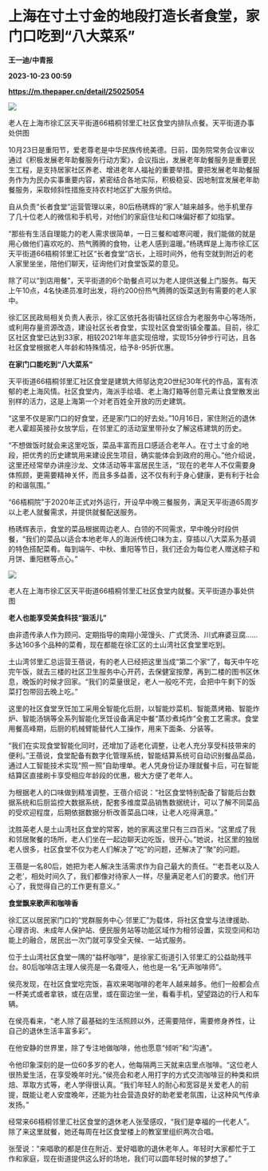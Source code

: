 # 上海在寸土寸金的地段打造长者食堂，家门口吃到“八大菜系”
**王一迪/中青报**

**2023-10-23 00:59**

**https://m.thepaper.cn/detail/25025054**

![](https://imagecloud.thepaper.cn/thepaper/image/275/216/112.jpg)

老人在上海市徐汇区天平街道66梧桐邻里汇社区食堂内排队点餐。天平街道办事处供图

10月23日是重阳节，爱老尊老是中华民族传统美德。日前，国务院常务会议审议通过《积极发展老年助餐服务行动方案》，会议指出，发展老年助餐服务是重要民生工程，是支持居家社区养老、增进老年人福祉的重要举措。要把发展老年助餐服务作为为民办实事重要内容，紧密结合各地实际，积极稳妥、因地制宜发展老年助餐服务，采取倾斜性措施支持农村地区扩大服务供给。

自从负责“长者食堂”运营管理以来，80后杨琇辉的“家人”越来越多。他手机里存了几十位老人的微信和手机号，对他们的家庭住址和口味偏好都了如指掌。

“那些有生活自理能力的老人需求很简单，一日三餐和嘘寒问暖，我们能做的就是用心做他们喜欢吃的、热气腾腾的食物，让老人感到温暖。”杨琇辉是上海市徐汇区天平街道66梧桐邻里汇社区“长者食堂”店长，上班时间外，他有空就到附近的老人家里坐坐，陪他们聊天，征询他们对食堂饭菜的意见。

除了可以“到店用餐”，天平街道的6个助餐点可以为老人提供送餐上门服务。每天上午10点，4名快递员准时出发，将约200份热气腾腾的饭菜送到有需要的老人家中。

徐汇区民政局相关负责人表示，徐汇区依托各街镇社区综合为老服务中心等场所，或利用存量资源改造，建设社区长者食堂，实现社区食堂街镇全覆盖。目前，徐汇区社区食堂已达到33家，相较2021年年底实现倍增，实现15分钟步行可达，且各社区食堂根据老人年龄和特殊情况，给予8-95折优惠。

**在家门口能吃到“八大菜系”**

天平街道66梧桐邻里汇社区食堂是建筑大师邬达克20世纪30年代的作品，富有浓郁的老上海风情。社区食堂内，海派手绘墙、老上海灯箱等创意元素让食堂散发出别样的活力，这是上海第一个对老百姓全开放的历史建筑。

“这里不仅是家门口的好食堂，还是家门口的好去处。”10月16日，家住附近的退休老人霍超英接孙女放学后，在邻里汇的活动室里带孙女了解这栋建筑的历史。

“不想做饭时就会来这里吃饭，菜品丰富而且口感适合老年人。在寸土寸金的地段，把优秀的历史建筑用来建设民生项目，确实能体会到政府的用心。”他介绍说，这里还经常举办讲座沙龙、文体活动等丰富居民生活，“现在的老年人不仅需要身体照顾，更需要精神关怀，而且多多益善，这不仅有利于身心健康，更有利于社会的和谐氛围。”

“66梧桐院”于2020年正式对外运行，开设早中晚三餐服务，满足天平街道65周岁以上老人就餐需求，并提供就餐配送服务。

杨琇辉表示，食堂的菜品根据周边老人、白领的不同需求，早中晚分时段供餐，“我们的菜品以适合本地老年人的海派传统口味为主，穿插以八大菜系为基调的特色搭配菜肴。每到端午、中秋、重阳等节日，我们还会为每位老人赠送粽子和月饼、重阳糕等点心。”

![](https://imagecloud.thepaper.cn/thepaper/image/275/216/113.jpg)

老人在上海市徐汇区天平街道66梧桐邻里汇社区食堂内就餐。天平街道办事处供图

**老人也能享受美食科技“狠活儿”**

由非遗传承人作为顾问、定期指导的南翔小笼馒头、广式煲汤、川式麻婆豆腐……多达160多个品种的菜肴，现在都能在徐汇区的土山湾社区食堂里吃到。

土山湾邻里汇总运营王蓓说，有的老人已经把这里当成“第二个家”了，每天中午吃完午饭，就去三楼的社区卫生服务中心开药，去保健室按摩，再到二楼的图书区休息，晚饭的时候才回家。“我们的菜量很足，老人一般吃不完，会把中午剩下的饭菜打包带回去晚上吃。”

这里的社区食堂烹饪加工采用全智能化后厨，以智能炒菜机、智能蒸烤箱、智能炸炉、智能汤锅等全系列智能化烹饪设备满足中餐“蒸炒煮炖炸”全套工艺需求。食堂用餐高峰期，后厨的机械臂能替代人工操作，用来下面条、分装等。

“我们在实现食堂智能化同时，还增加了适老化调整，让老人充分享受科技带来的便利。”王蓓说，食堂配备有数字化管理系统，智能结算系统可自动识别餐品菜品，通过人工智能技术实现“照一照”自助埋单。老人凭身份证办理就餐卡后，可在智能结算区直接刷卡享受相应年龄段的优惠，极大方便了老年人。

为根据老人的口味做到精准调整，王蓓介绍说：“社区食堂特别配备了智能后台数据系统和后厨监控大数据系统，配套多维度菜品销售数据统计，可以了解不同菜品的受欢迎程度，后期依据数据分析改善菜品口味，让老人吃得满意。”

沈胜英老人是土山湾社区食堂的常客，她的家离这里只有三四百米。“这里成了我和邻居聚餐的场所，老人们坐在一起边聊天边吃饭，很开心。”她说，社区里的独居老人很多，社区食堂不仅为老人们解决了“吃”的问题，还解决了“聚”的问题。

王蓓是一名80后，她把为老人解决生活需求作为自己最大的责任。“‘老吾老以及人之老’，相处时间久了，我们都像对待家人一样，尽量满足老人们的要求。他们开心了，我觉得自己的工作更有意义。”

**食堂飘来歌声和咖啡香**

徐汇区以居民家门口的“党群服务中心·邻里汇”为载体，将社区食堂与法律援助、心理咨询、未成年人保护站、便民服务站等功能区域作为相邻设置，实现空间和功能上的融合，居民出一次门就可享受全天候、一站式服务。

位于土山湾社区食堂一隅的“益杯咖啡”，是徐家汇街道引入邻里汇的公益助残平台。80后咖啡店主理人侯亮是一名聋哑人，他也是一名“无声咖啡师”。

侯亮发现，在社区食堂吃完饭，喜欢来喝咖啡的老年人越来越多。他们一般都会点一杯美式或者拿铁，或在店里，或在窗边坐一坐，看看手机，望望路边的行人和车辆。

在侯亮看来，“老人除了最基础的生活照顾以外，还需要陪伴，需要修身养性，让自己的退休生活丰富多彩”。

在他安静的世界里，除了专注地做咖啡，他也愿意“倾听”和“沟通”。

令他印象深刻的是一位60多岁的老人，他每隔两三天就来店里点咖啡。“这位老人很热爱生活，在享受晚年时光。”侯亮会和老人用打字的方式交流咖啡豆的种类和烘焙、萃取方式等，老人学得很认真。“我们年轻人的耐心和宽容是关爱老人的前提，既能让老人安度晚年，还能为社会营造良好的助老爱老氛围，让这种风气传承发扬。”

经常来66梧桐邻里汇社区食堂的退休老人张莹感叹，“我们是幸福的一代老人”。除了来这里就餐，她还每周在社区食堂楼上的教室里组织两次合唱。

张莹说：“来唱歌的都是住在附近、爱好唱歌的退休老年人。年轻时大家都忙于工作和家庭，现在街道提供这么好的场地，我们可以圆年轻时候的梦想了。”
